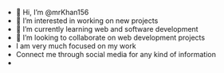 - 👋 Hi, I’m @mrKhan156
- 👀 I’m interested in working on new projects
- 🌱 I’m currently learning web and software development
- 💞️ I’m looking to collaborate on web development projects
- I am very much focused on my work
- Connect me through social media for any kind of information
- 

<!---
mrKhan156/mrKhan156 is a ✨ special ✨ repository because its `README.md` (this file) appears on your GitHub profile.
You can click the Preview link to take a look at your changes.
--->

